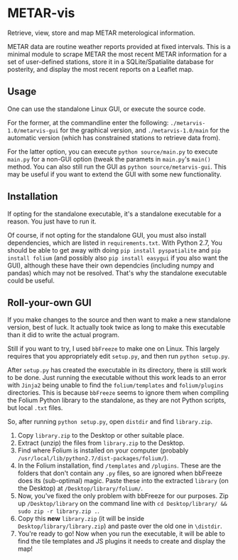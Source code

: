 # METAR-vis

Retrieve, view, store and map METAR meterological information.

METAR data are routine weather reports provided at fixed intervals.
This is a minimal module to scrape METAR the most recent METAR information
for a set of user-defined stations, store it in a SQLite/Spatialite database
for posterity, and display the most recent reports on a Leaflet map.

## Usage

One can use the standalone Linux GUI, or execute the source code.

For the former, at the commandline enter the following:
`./metarvis-1.0/metarvis-gui` for the graphical version, and `./metarvis-1.0/main`
for the automatic version (which has constrained stations to retrieve data from).

For the latter option, you can execute `python source/main.py` to execute `main.py`
for a non-GUI option (tweak the paramets in `main.py`'s `main()` method. You can
also still run the GUI as `python source/metarvis-gui`. This may be useful if you
want to extend the GUI with some new functionality.

## Installation

If opting for the standalone executable, it's a standalone executable for a reason. You just have to run it.

Of course, if not opting for the standalone GUI, you must also install dependencies, which are
listed in `requirements.txt`. With Python 2.7, You should be able to get away with doing
`pip install pyspatialite` and `pip install folium` (and possibly also `pip install easygui` if you also want the GUI),
although these have their own dependcies (including numpy and pandas) which may not be resolved. That's why the standalone executable could be useful.

## Roll-your-own GUI

If you make changes to the source and then want to make a new standalone version, best of luck. It actually took twice as long to make this executable than it did to write the actual program.

Still if you want to try, I used `bbFreeze` to make one on Linux. This largely requires that you appropriately edit `setup.py`, and then run `python setup.py`.

After `setup.py` has created the executable in its directory, there is still work to be done. Just running the executable without this work leads to an error with `Jinja2` being unable to find the `folium/templates` and `folium/plugins` directories. This is because `bbFreeze` seems to ignore them when compiling the Folium Python library to the standalone, as they are not Python scripts, but local `.txt` files.

So, after running `python setup.py`, open `distdir` and find `library.zip`.

1. Copy `library.zip` to the Desktop or other suitable place.
2. Extract (unzip) the files from `library.zip` to the Desktop.
3. Find where Folium is installed on your computer (probably `/usr/local/lib/python2.7/dist-packages/folium/`).
3. In the Folium installation, find `/templates` and `/plugins`. These are the folders that don't contain any `.py` files, so are ignored when bbFreeze does its (sub-optimal) magic. Paste these into the extracted `library` (on the Desktop) at `/Desktop/library/folium/`.
4. Now, you've fixed the only problem with bbFreeze for our purposes. Zip up `/Desktop/library` on the command line with `cd Desktop/library/ && sudo zip -r library.zip .`.
5. Copy this **new** `library.zip` (it will be inside `Desktop/library/library.zip`) and paste over the old one in `\distdir`.
6. You're ready to go! Now when you run the executable, it will be able to find the tile templates and JS plugins it needs to create and display the map! 
